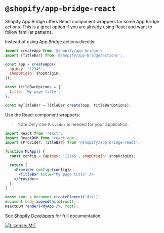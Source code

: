 # `@shopify/app-bridge-react`

Shopify App Bridge offers React component wrappers for some App Bridge actions. This is a great option if you are already using React and want to follow familiar patterns.

Instead of using App Bridge actions directly:

```js
import createApp from '@shopify/app-bridge';
import {TitleBar} from '@shopify/app-bridge/actions';

const app = createApp({
  apiKey: '12345',
  shopOrigin: shopOrigin,
});

const titleBarOptions = {
  title: 'My page title',
};

const myTitleBar = TitleBar.create(app, titleBarOptions);
```

Use the React component wrappers:

> Note
> Only one `Provider` is needed for your application.

```jsx
import React from 'react';
import ReactDOM from 'react-dom';
import {Provider, TitleBar} from '@shopify/app-bridge-react';

function MyApp() {
  const config = {apiKey: '12345', shopOrigin: shopOrigin};

  return (
    <Provider config={config}>
      <TitleBar title="My page title" />
    </Provider>
  );
}

const root = document.createElement('div');
document.body.appendChild(root);
ReactDOM.render(<MyApp />, root);
```

See [Shopify Developers](https://help.shopify.com/en/api/embedded-apps/app-bridge/react-components) for full documentation.

[![License: MIT](https://img.shields.io/badge/License-MIT-green.svg)](LICENSE.md)
